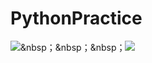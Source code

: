 # PythonPractice
![](https://img.shields.io/badge/Language-Python-yellow.svg)&nbsp；&nbsp；&nbsp；![](https://img.shields.io/badge/Author-Am0xil-blue.svg)   
